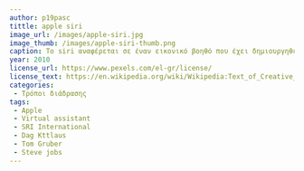 ```yaml
---
author: p19pasc
tittle: apple siri
image_url: /images/apple-siri.jpg
image_thumb: /images/apple-siri-thumb.png
caption: Το siri αναφέρεται σε έναν εικονικό βοηθό που έχει δημιουργηθεί στο SRI International Κέντρο Τεχνητής Νοημοσύνης από τους Dag Kittlaus, Tom Gruber και εξαγοράστηκε το 2010 από την Apple Inc συγκεκριμένα από τον Steve Jobs. Χρησημοποιεί την φυσική γλώσσα ώστε να απαντά στα ερωτήματα του χρήστη και να πραγματοποιεί λειτουργίες που του επιβάλλονται όπως η περιήγηση στο διαδίκτυο, πραγματοποιήση κλήσης ή αποστολής μηνύματος σε μια επαφή ενώ ακόμα και η αναπαραγωγή ενός τραγουδιού.  
year: 2010
license_url: https://www.pexels.com/el-gr/license/
license_text: https://en.wikipedia.org/wiki/Wikipedia:Text_of_Creative_Commons_Attribution-ShareAlike_3.0_Unported_License
categories:
 - Τρόποι διάδρασης
tags:
 - Apple
 - Virtual assistant
 - SRI International
 - Dag Kttlaus 
 - Tom Gruber
 - Steve jobs
---
```

